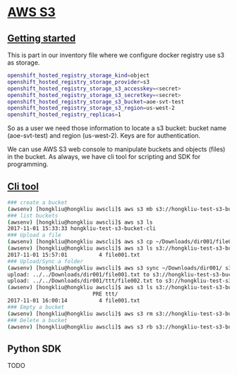 # [AWS S3](https://aws.amazon.com/s3/)

## [Getting started](https://aws.amazon.com/s3/getting-started/)

This is part in our inventory file where we configure docker registry use s3 as storage.

```sh
openshift_hosted_registry_storage_kind=object
openshift_hosted_registry_storage_provider=s3
openshift_hosted_registry_storage_s3_accesskey=<secret>
openshift_hosted_registry_storage_s3_secretkey=<secret>
openshift_hosted_registry_storage_s3_bucket=aoe-svt-test
openshift_hosted_registry_storage_s3_region=us-west-2
openshift_hosted_registry_replicas=1
```
So as a user we need those information to locate a s3 bucket: bucket name (aoe-svt-test) and region (us-west-2). Keys are for authentication.

We can use AWS S3 web console to manipulate buckets and objects (files) in the bucket. As always, we have cli tool for scripting and SDK for programming.


## [Cli tool](http://docs.aws.amazon.com/cli/latest/index.html)

```sh
### create a bucket
(awsenv) [hongkliu@hongkliu awscli]$ aws s3 mb s3://hongkliu-test-s3-bucket-cli
### list buckets
(awsenv) [hongkliu@hongkliu awscli]$ aws s3 ls 
2017-11-01 15:33:33 hongkliu-test-s3-bucket-cli
### Upload a file
(awsenv) [hongkliu@hongkliu awscli]$ aws s3 cp ~/Downloads/dir001/file001.txt s3://hongkliu-test-s3-bucket-cli/dir001/file001.txt
(awsenv) [hongkliu@hongkliu awscli]$ aws s3 ls s3://hongkliu-test-s3-bucket-cli/dir001/
2017-11-01 15:57:01          4 file001.txt
### Upload/Sync a folder
(awsenv) [hongkliu@hongkliu awscli]$ aws s3 sync ~/Downloads/dir001/ s3://hongkliu-test-s3-bucket-cli/dir002/
upload: ../../Downloads/dir001/file001.txt to s3://hongkliu-test-s3-bucket-cli/dir002/file001.txt
upload: ../../Downloads/dir001/ttt/file002.txt to s3://hongkliu-test-s3-bucket-cli/dir002/ttt/file002.txt
(awsenv) [hongkliu@hongkliu awscli]$ aws s3 ls s3://hongkliu-test-s3-bucket-cli/dir002/
                           PRE ttt/
2017-11-01 16:00:14          4 file001.txt
### Empty a bucket
(awsenv) [hongkliu@hongkliu awscli]$ aws s3 rm s3://hongkliu-test-s3-bucket-cli --recursive
### Delete a bucket
(awsenv) [hongkliu@hongkliu awscli]$ aws s3 rb s3://hongkliu-test-s3-bucket-cli

```

## Python SDK
TODO
